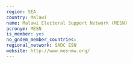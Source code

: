 ```yaml
---
region: SEA
country: Malawi
name: Malawi Electoral Support Network (MESN) 
acronym: MESN
is_member: yes
no_gndem_member_countries: 
regional_network: SADC ESN
website: http://www.mesnmw.org/
---
```

